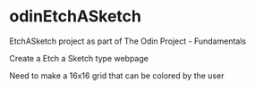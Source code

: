 # odinEtchASketch
EtchASketch project as part of The Odin Project - Fundamentals

Create a Etch a Sketch type webpage

Need to make a 16x16 grid that can be colored by the user


